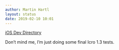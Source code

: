 ```yaml
---
author: Martin Hartl
layout: status
date: 2019-02-10 10:01
---
```

[iOS Dev Directory](https://iosdevdirectory.com/)

Don’t mind me, I’m just doing some final Icro 1.3 tests.